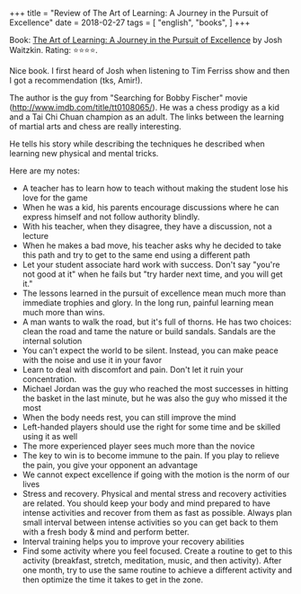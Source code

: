 +++
title = "Review of The Art of Learning: A Journey in the Pursuit of Excellence"
date = 2018-02-27
tags = [
    "english",
    "books",
]
+++

Book: [The Art of Learning: A Journey in the Pursuit of Excellence](https://www.goodreads.com/book/show/857333) by Josh Waitzkin. Rating: ⭐️⭐️⭐️⭐️.

Nice book. I first heard of Josh when listening to Tim Ferriss show and then I got a recommendation (tks, Amir!).

The author is the guy from "Searching for Bobby Fischer" movie (http://www.imdb.com/title/tt0108065/). He was a chess prodigy as a kid and a Tai Chi Chuan champion as an adult. The links between the learning of martial arts and chess are really interesting.

He tells his story while describing the techniques he described when learning new physical and mental tricks.

Here are my notes:


* A teacher has to learn how to teach without making the student lose his love for the game
* When he was a kid, his parents encourage discussions where he can express himself and not follow authority blindly.
* With his teacher, when they disagree, they have a discussion, not a lecture
* When he makes a bad move, his teacher asks why he decided to take this path and try to get to the same end using a different path
* Let your student associate hard work with success. Don't say "you're not good at it" when he fails but "try harder next time, and you will get it."
* The lessons learned in the pursuit of excellence mean much more than immediate trophies and glory. In the long run, painful learning mean much more than wins.
* A man wants to walk the road, but it's full of thorns. He has two choices: clean the road and tame the nature or build sandals. Sandals are the internal solution
* You can't expect the world to be silent. Instead, you can make peace with the noise and use it in your favor
* Learn to deal with discomfort and pain. Don't let it ruin your concentration.
* Michael Jordan was the guy who reached the most successes in hitting the basket in the last minute, but he was also the guy who missed it the most
* When the body needs rest, you can still improve the mind
* Left-handed players should use the right for some time and be skilled using it as well
* The more experienced player sees much more than the novice
* The key to win is to become immune to the pain. If you play to relieve the pain, you give your opponent an advantage
* We cannot expect excellence if going with the motion is the norm of our lives
* Stress and recovery. Physical and mental stress and recovery activities are related. You should keep your body and mind prepared to have intense activities and recover from them as fast as possible. Always plan small interval between intense activities so you can get back to them with a fresh body & mind and perform better.
* Interval training helps you to improve your recovery abilities
* Find some activity where you feel focused. Create a routine to get to this activity (breakfast, stretch, meditation, music, and then activity). After one month, try to use the same routine to achieve a different activity and then optimize the time it takes to get in the zone.
